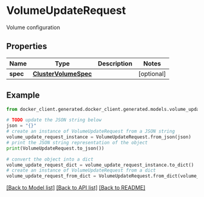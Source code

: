 # VolumeUpdateRequest

Volume configuration

## Properties

Name | Type | Description | Notes
------------ | ------------- | ------------- | -------------
**spec** | [**ClusterVolumeSpec**](ClusterVolumeSpec.md) |  | [optional] 

## Example

```python
from docker_client.generated.docker_client.generated.models.volume_update_request import VolumeUpdateRequest

# TODO update the JSON string below
json = "{}"
# create an instance of VolumeUpdateRequest from a JSON string
volume_update_request_instance = VolumeUpdateRequest.from_json(json)
# print the JSON string representation of the object
print(VolumeUpdateRequest.to_json())

# convert the object into a dict
volume_update_request_dict = volume_update_request_instance.to_dict()
# create an instance of VolumeUpdateRequest from a dict
volume_update_request_from_dict = VolumeUpdateRequest.from_dict(volume_update_request_dict)
```
[[Back to Model list]](../README.md#documentation-for-models) [[Back to API list]](../README.md#documentation-for-api-endpoints) [[Back to README]](../README.md)


